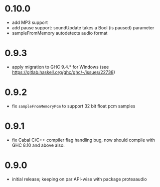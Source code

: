 # 0.10.0
- add MP3 support
- add pause support: soundUpdate takes a Bool (is paused) parameter
- sampleFromMemory autodetects audio format

# 0.9.3
- apply migration to GHC 9.4.* for Windows (see https://gitlab.haskell.org/ghc/ghc/-/issues/22738)

# 0.9.2
- fix `sampleFromMemoryPcm` to support 32 bit float pcm samples

# 0.9.1
- fix Cabal C/C++ compiler flag handling bug, now should compile with GHC 8.10 and above also.

# 0.9.0
- initial release; keeping on par API-wise with package proteaaudio
